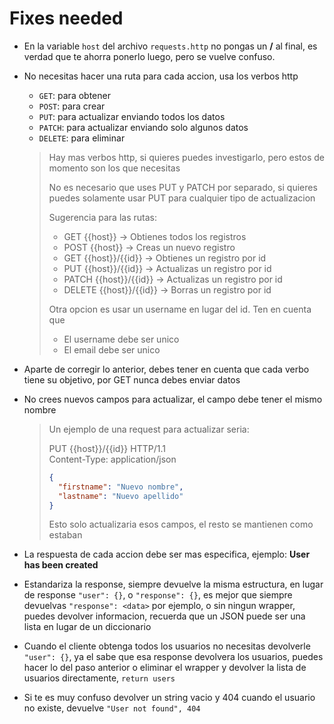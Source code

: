 # Fixes needed

- En la variable `host` del archivo `requests.http` no pongas un **/** al final, es verdad que te ahorra ponerlo luego, pero se vuelve confuso.
- No necesitas hacer una ruta para cada accion, usa los verbos http
  - `GET`: para obtener
  - `POST`: para crear
  - `PUT`: para actualizar enviando todos los datos
  - `PATCH`: para actualizar enviando solo algunos datos
  - `DELETE`: para eliminar
  > Hay mas verbos http, si quieres puedes investigarlo, pero estos de momento son los que necesitas
  >
  > No es necesario que uses PUT y PATCH por separado, si quieres puedes solamente usar PUT para cualquier tipo de actualizacion
  >
  > Sugerencia para las rutas:
  >
  > - GET {{host}} -> Obtienes todos los registros
  > - POST {{host}} -> Creas un nuevo registro
  > - GET {{host}}/{{id}} -> Obtienes un registro por id
  > - PUT {{host}}/{{id}} -> Actualizas un registro por id
  > - PATCH {{host}}/{{id}} -> Actualizas un registro por id
  > - DELETE {{host}}/{{id}} -> Borras un registro por id
  >
  > Otra opcion es usar un username en lugar del id. Ten en cuenta que
  >
  > - El username debe ser unico
  > - El email debe ser unico

- Aparte de corregir lo anterior, debes tener en cuenta que cada verbo tiene su objetivo, por GET nunca debes enviar datos
- No crees nuevos campos para actualizar, el campo debe tener el mismo nombre
  > Un ejemplo de una request para actualizar seria:
  >
  > PUT {{host}}/{{id}} HTTP/1.1 \
  > Content-Type: application/json
  >
  > ```json
  > {
  >   "firstname": "Nuevo nombre",
  >   "lastname": "Nuevo apellido"
  > }
  > ```
  >
  > Esto solo actualizaria esos campos, el resto se mantienen como estaban

- La respuesta de cada accion debe ser mas especifica, ejemplo: **User has been created**
- Estandariza la response, siempre devuelve la misma estructura, en lugar de response `"user": {}`, o `"response": {}`, es mejor que siempre devuelvas `"response": <data>` por ejemplo, o sin ningun wrapper, puedes devolver informacion, recuerda que un JSON puede ser una lista en lugar de un diccionario
- Cuando el cliente obtenga todos los usuarios no necesitas devolverle `"user": {}`, ya el sabe que esa response devolvera los usuarios, puedes hacer lo del paso anterior o eliminar el wrapper y devolver la lista de usuarios directamente, `return users`
- Si te es muy confuso devolver un string vacio y 404 cuando el usuario no existe, devuelve `"User not found", 404`